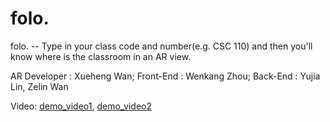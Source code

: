 # folo.

folo.  --  Type in your class code and number(e.g. CSC 110) and then you'll know where is the classroom in an AR view. 

AR Developer : Xueheng Wan; Front-End : Wenkang Zhou; Back-End : Yujia Lin, Zelin Wan

Video: [demo_video1](https://youtu.be/VW0ThMj4Izk), [demo_video2](https://youtu.be/6BFpfspfJs4)
